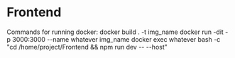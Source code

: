 # Frontend

Commands for running docker:
docker build . -t img_name
docker run -dit -p 3000:3000 --name whatever img_name
docker exec whatever bash -c "cd /home/project/Frontend && npm run dev -- --host"
